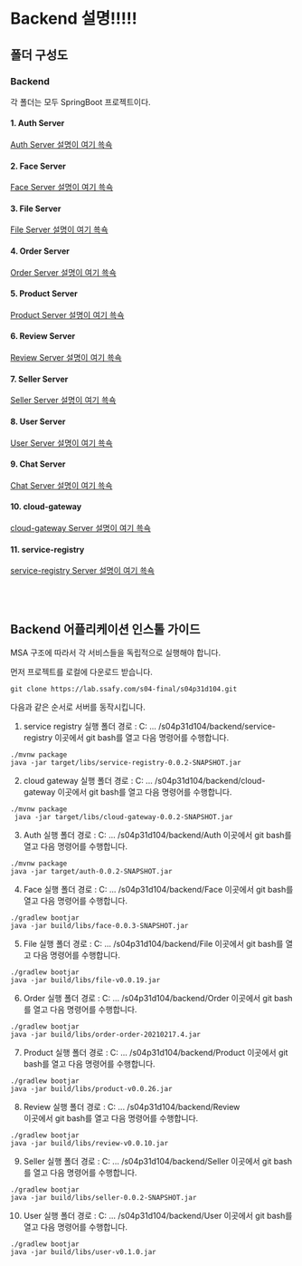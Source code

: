 # Backend 설명!!!!!


## 폴더 구성도
### Backend
각 폴더는 모두 SpringBoot 프로젝트이다.

#### 1. Auth Server
[Auth Server 설명이 여기 쑉쇽](Auth/README.md)
#### 2. Face Server
[Face Server 설명이 여기 쑉쇽](Face/README.md)
#### 3. File Server
[File Server 설명이 여기 쑉쇽](File/README.md)
#### 4. Order Server
[Order Server 설명이 여기 쑉쇽](Order/README.md)
#### 5. Product Server
[Product Server 설명이 여기 쑉쇽](Product/README.md)
#### 6. Review Server
[Review Server 설명이 여기 쑉쇽](Review/README.md)
#### 7. Seller Server
[Seller Server 설명이 여기 쑉쇽](Seller/README.md)
#### 8. User Server
[User Server 설명이 여기 쑉쇽](User/README.md)
#### 9. Chat Server
[Chat Server 설명이 여기 쑉쇽](Chat/README.md)
#### 10. cloud-gateway
[cloud-gateway Server 설명이 여기 쑉쇽](cloud-gateway/README.md)
#### 11. service-registry
[service-registry Server 설명이 여기 쑉쇽](service-registry/README.md)


<br>
<br>

## Backend 어플리케이션 인스톨 가이드

MSA 구조에 따라서 각 서비스들을 독립적으로 실행해야 합니다.

먼저 프로젝트를 로컬에 다운로드 받습니다.

```
git clone https://lab.ssafy.com/s04-final/s04p31d104.git
```

다음과 같은 순서로 서버를 동작시킵니다.

1. service registry 실행
폴더 경로 : C: ... /s04p31d104/backend/service-registry
이곳에서 git bash를 열고 다음 명령어를 수행합니다.
```
./mvnw package
java -jar target/libs/service-registry-0.0.2-SNAPSHOT.jar
```
2. cloud gateway 실행
폴더 경로 : C: ... /s04p31d104/backend/cloud-gateway
이곳에서 git bash를 열고 다음 명령어를 수행합니다.
```
./mvnw package
 java -jar target/libs/cloud-gateway-0.0.2-SNAPSHOT.jar
```
3. Auth 실행
폴더 경로 : C: ... /s04p31d104/backend/Auth
이곳에서 git bash를 열고 다음 명령어를 수행합니다.
```
./mvnw package
java -jar target/auth-0.0.2-SNAPSHOT.jar
```
4. Face 실행
폴더 경로 : C: ... /s04p31d104/backend/Face
이곳에서 git bash를 열고 다음 명령어를 수행합니다.
```
./gradlew bootjar
java -jar build/libs/face-0.0.3-SNAPSHOT.jar
```
5. File 실행
폴더 경로 : C: ... /s04p31d104/backend/File
이곳에서 git bash를 열고 다음 명령어를 수행합니다.
```
./gradlew bootjar
java -jar build/libs/file-v0.0.19.jar
```
6. Order 실행
폴더 경로 : C: ... /s04p31d104/backend/Order 
이곳에서 git bash를 열고 다음 명령어를 수행합니다.
```
./gradlew bootjar
java -jar build/libs/order-order-20210217.4.jar
```
7. Product 실행
폴더 경로 : C: ... /s04p31d104/backend/Product 
이곳에서 git bash를 열고 다음 명령어를 수행합니다.
```
./gradlew bootjar
java -jar build/libs/product-v0.0.26.jar
```
8. Review 실행
폴더 경로 : C: ... /s04p31d104/backend/Review  
이곳에서 git bash를 열고 다음 명령어를 수행합니다.
```
./gradlew bootjar
java -jar build/libs/review-v0.0.10.jar
```
9. Seller 실행
폴더 경로 : C: ... /s04p31d104/backend/Seller
이곳에서 git bash를 열고 다음 명령어를 수행합니다.
```
./gradlew bootjar
java -jar build/libs/seller-0.0.2-SNAPSHOT.jar
```
10. User 실행
폴더 경로 : C: ... /s04p31d104/backend/User 
이곳에서 git bash를 열고 다음 명령어를 수행합니다.
```
./gradlew bootjar
java -jar build/libs/user-v0.1.0.jar
```
